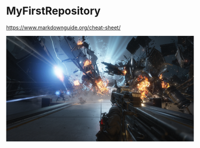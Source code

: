 # MyFirstRepository
https://www.markdownguide.org/cheat-sheet/

![This](https://github.com/jslatos85/MyFirstRepository/blob/master/Titanfall%202.png?raw=true)
